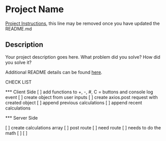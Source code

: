 # Project Name

[Project Instructions](./INSTRUCTIONS.md), this line may be removed once you have updated the README.md

## Description

Your project description goes here. What problem did you solve? How did you solve it?

Additional README details can be found [here](https://github.com/PrimeAcademy/readme-template/blob/master/README.md).

CHECK LIST

*** Client Side 
[ ] add functions to +, -, #, C = buttons and console log event
[ ] create object from user inputs
[ ] create axios.post request with created object
[ ] append previous calculations
[ ] append recent calculations

*** Server Side

[ ] create calculations array
[ ] post route
    [ ] need route
    [ ] needs to do the math
    [ ]
[ ]